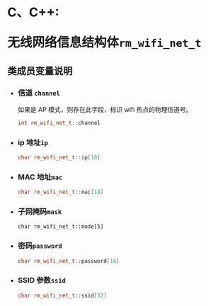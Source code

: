 # <p class="hidden">C、C++: </p>无线网络信息结构体`rm_wifi_net_t`

## 类成员变量说明

- ### 信道 `channel`

    如果是 AP 模式，则存在此字段，标识 wifi 热点的物理信道号。

    ```C++
    int rm_wifi_net_t::channel
    ```

- ### ip 地址`ip`

    ```C++
    char rm_wifi_net_t::ip[16]
    ```

- ### MAC 地址`mac`

    ```C++
    char rm_wifi_net_t::mac[18]
    ```

- ### 子网掩码`mask`

    ```++
    char rm_wifi_net_t::mode[5]
    ```

- ### 密码`password`

    ```C++
    char rm_wifi_net_t::password[16]
    ```

- ### SSID 参数`ssid`

    ```C++
    char rm_wifi_net_t::ssid[32]
    ```
